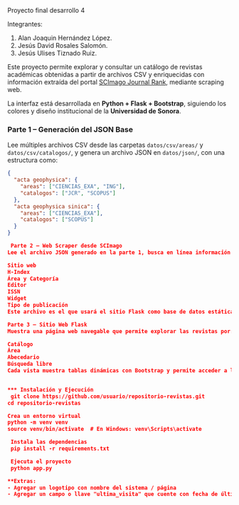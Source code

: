 Proyecto final desarrollo 4

Integrantes:
1. Alan Joaquin Hernández López.
2. Jesús David Rosales Salomón.
3. Jesús Ulises Tiznado Ruiz.

Este proyecto permite explorar y consultar un catálogo de revistas académicas obtenidas a partir de archivos CSV y enriquecidas con información extraída del portal [SCImago Journal Rank](https://www.scimagojr.com/), mediante scraping web.

La interfaz está desarrollada en **Python + Flask + Bootstrap**, siguiendo los colores y diseño institucional de la **Universidad de Sonora**.

### Parte 1 – Generación del JSON Base
Lee múltiples archivos CSV desde las carpetas `datos/csv/areas/` y `datos/csv/catalogos/`, y genera un archivo JSON en `datos/json/`, con una estructura como:

```json
{
  "acta geophysica": {
    "areas": ["CIENCIAS_EXA", "ING"],
    "catalogos": ["JCR", "SCOPUS"]
  },
  "acta geophysica sinica": {
    "areas": ["CIENCIAS_EXA"],
    "catalogos": ["SCOPUS"]
  }
}

 Parte 2 – Web Scraper desde SCImago
Lee el archivo JSON generado en la parte 1, busca en línea información sobre cada revista (sólo si no está ya guardada), y genera un segundo archivo JSON con información como:

Sitio web
H-Index
Área y Categoría
Editor
ISSN
Widget
Tipo de publicación
Este archivo es el que usará el sitio Flask como base de datos estática.

Parte 3 – Sitio Web Flask
Muestra una página web navegable que permite explorar las revistas por:

Catálogo
Área
Abecedario
Búsqueda libre
Cada vista muestra tablas dinámicas con Bootstrap y permite acceder a la información completa de cada revista. Además, se incluye una sección de créditos.


*** Instalación y Ejecución
 git clone https://github.com/usuario/repositorio-revistas.git
cd repositorio-revistas

Crea un entorno virtual
python -m venv venv
source venv/bin/activate  # En Windows: venv\Scripts\activate

 Instala las dependencias
 pip install -r requirements.txt

 Ejecuta el proyecto
 python app.py

**Extras:
- Agregar un logotipo con nombre del sistema / página 
- Agregar un campo o llave "ultima_visita" que cuente con fecha de última visita a scimagojr.com, si la fecha es mayor a 1 mes (u otro periodo), que el sistema actualice la información. 
